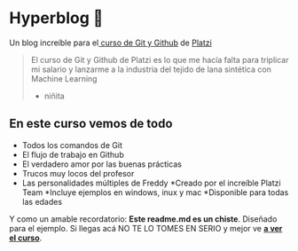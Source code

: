 # Hyperblog 💚
Un blog increíble para el[ curso de Git y Github](https://platzi.com/cursos/git-github/ " curso de Git y Github") de [Platzi](https://platzi.com/ "Platzi")
> El curso de Git y Github de Platzi es lo que me hacía falta para triplicar mi salario y lanzarme a la industria del tejido de lana sintética con Machine Learning
> - niñita

## En este curso vemos de todo
* Todos los comandos de Git
* El flujo de trabajo en Github
* El verdadero amor por las buenas prácticas
* Trucos muy locos del profesor
* Las personalidades múltiples de Freddy
*Creado por el increíble Platzi Team
*Incluye ejemplos en windows, inux y mac
*Disponible para todas las edades

Y como un amable recordatorio: **Este readme.md es un chiste**.  Diseñado para el ejemplo. Si llegas acá NO TE LO TOMES EN SERIO y mejor ve [**a ver el curso**](https://platzi.com/cursos/git-github/ "a ver el curso").